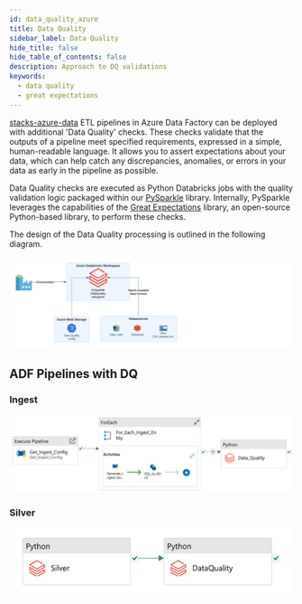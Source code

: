 ```yaml
---
id: data_quality_azure
title: Data Quality
sidebar_label: Data Quality
hide_title: false
hide_table_of_contents: false
description: Approach to DQ validations
keywords:
  - data quality
  - great expectations
---
```


[stacks-azure-data](https://github.com/amido/stacks-azure-data) ETL pipelines in Azure Data Factory
can be deployed with additional 'Data Quality' checks. These checks validate that the outputs of
a pipeline meet specified requirements, expressed in a simple, human-readable language. It allows
you to assert expectations about your data, which can help catch any discrepancies, anomalies, or
errors in your data as early in the pipeline as possible.

Data Quality checks are executed as Python Databricks jobs with the quality validation logic
packaged within our [PySparkle](../../../../common/data/pysparkle/pysparkle_data_quality.md) library.
Internally, PySparkle leverages the capabilities of the [Great Expectations](https://greatexpectations.io/)
library, an open-source Python-based library, to perform these checks.

The design of the Data Quality processing is outlined in the following diagram.

![ADF_Ingest_AzureSql_Example_DQ.png](../../images/ADF_DataQualityDesign.png)


## ADF Pipelines with DQ

### Ingest

![ADF_Ingest_AzureSql_Example_DQ.png](../../images/ADF_Ingest_AzureSql_Example_DQ.png)

### Silver

![ADF_silver_dq.png](../../images/ADF_silver_dq.png)
